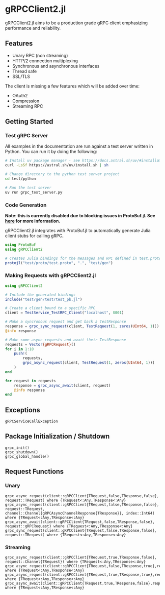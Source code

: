 # gRPCClient2.jl

gRPCClient2.jl aims to be a production grade gRPC client emphasizing performance and reliability.

## Features

- Unary RPC (non streaming)
- HTTP/2 connection multiplexing
- Synchronous and asynchronous interfaces
- Thread safe
- SSL/TLS

The client is missing a few features which will be added over time:

- OAuth2
- Compression
- Streaming RPC

## Getting Started

### Test gRPC Server

All examples in the documentation are run against a test server written in Python. You can run it by doing the following:

```bash
# Install uv package manager - see https://docs.astral.sh/uv/#installation for more details
curl -LsSf https://astral.sh/uv/install.sh | sh

# Change directory to the python test server project
cd test/python

# Run the test server
uv run grpc_test_server.py

```

### Code Generation

**Note: this is currently disabled due to blocking issues in ProtoBuf.jl. See [here](https://github.com/JuliaIO/ProtoBuf.jl/pull/283) for more information.**

gRPCClient2.jl integrates with ProtoBuf.jl to automatically generate Julia client stubs for calling gRPC. 

```julia
using ProtoBuf
using gRPCClient2

# Creates Julia bindings for the messages and RPC defined in test.proto
protojl("test/proto/test.proto", ".", "test/gen")
```

### Making Requests with gRPCClient2.jl

```julia
using gRPCClient2

# Include the generated bindings
include("test/gen/test/test_pb.jl")

# Create a client bound to a specific RPC
client = TestService_TestRPC_Client("localhost", 8001)

# Make a syncronous request and get back a TestResponse
response = grpc_sync_request(client, TestRequest(1, zeros(UInt64, 1)))
@info response

# Make some async requests and await their TestResponse
requests = Vector{gRPCRequest}()
for i in 1:10
    push!(
        requests, 
        grpc_async_request(client, TestRequest(1, zeros(UInt64, 1)))
    )
end

for request in requests
    response = grpc_async_await(client, request)
    @info response
end
```

## Exceptions

```@docs
gRPCServiceCallException
```

## Package Initialization / Shutdown

```@docs
grpc_init()
grpc_shutdown()
grpc_global_handle()
```

## Request Functions

### Unary

```@docs
grpc_async_request(client::gRPCClient{TRequest,false,TResponse,false}, request::TRequest) where {TRequest<:Any,TResponse<:Any}
grpc_async_request(client::gRPCClient{TRequest,false,TResponse,false}, request::TRequest, channel::Channel{gRPCAsyncChannelResponse{TResponse}}, index::Int64) where {TRequest<:Any,TResponse<:Any}
grpc_async_await(client::gRPCClient{TRequest,false,TResponse,false}, request::gRPCRequest) where {TRequest<:Any,TResponse<:Any}
grpc_sync_request(client::gRPCClient{TRequest,false,TResponse,false}, request::TRequest) where {TRequest<:Any,TResponse<:Any}
```

### Streaming

```@docs
grpc_async_request(client::gRPCClient{TRequest,true,TResponse,false}, request::Channel{TRequest}) where {TRequest<:Any,TResponse<:Any}
grpc_async_request(client::gRPCClient{TRequest,false,TResponse,true},request::TRequest,response::Channel{TResponse}) where {TRequest<:Any,TResponse<:Any}
grpc_async_request(client::gRPCClient{TRequest,true,TResponse,true},request::Channel{TRequest},response::Channel{TResponse}) where {TRequest<:Any,TResponse<:Any}
grpc_async_await(client::gRPCClient{TRequest,true,TResponse,false},request::gRPCRequest) where {TRequest<:Any,TResponse<:Any} 
```